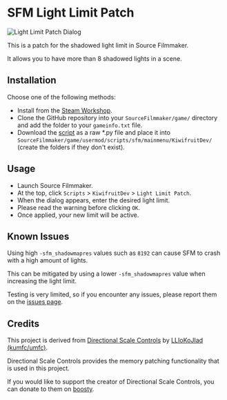 # SFM Light Limit Patch

![Light Limit Patch Dialog](https://i.imgur.com/QxfEVo0.png)

This is a patch for the shadowed light limit in Source Filmmaker.

It allows you to have more than 8 shadowed lights in a scene.

## Installation

Choose one of the following methods:

- Install from the [Steam Workshop](https://steamcommunity.com/sharedfiles/filedetails/?id=2963450977).
- Clone the GitHub repository into your `SourceFilmmaker/game/` directory and add the folder to your `gameinfo.txt` file.
- Download the [script](scripts/sfm/mainmenu/KiwifruitDev/Light_Limit_Patch.py) as a raw *.py file and place it into `SourceFilmmaker/game/usermod/scripts/sfm/mainmenu/KiwifruitDev/` (create the folders if they don't exist).

## Usage

- Launch Source Filmmaker.
- At the top, click `Scripts` > `KiwifruitDev` > `Light Limit Patch`.
- When the dialog appears, enter the desired light limit.
- Please read the warning before clicking `OK`.
- Once applied, your new limit will be active.

## Known Issues

Using high `-sfm_shadowmapres` values such as `8192` can cause SFM to crash with a high amount of lights.

This can be mitigated by using a lower `-sfm_shadowmapres` value when increasing the light limit.

Testing is very limited, so if you encounter any issues, please report them on the [issues page](https://github.com/KiwifruitDev/sfm_light_limit_patch/issues).

## Credits

This project is derived from [Directional Scale Controls](https://github.com/kumfc/sfm-tools) by [LLIoKoJIad (kumfc/umfc)](https://github.com/kumfc).

Directional Scale Controls provides the memory patching functionality that is used in this project.

If you would like to support the creator of Directional Scale Controls, you can donate to them on [boosty](https://boosty.to/umfc).
